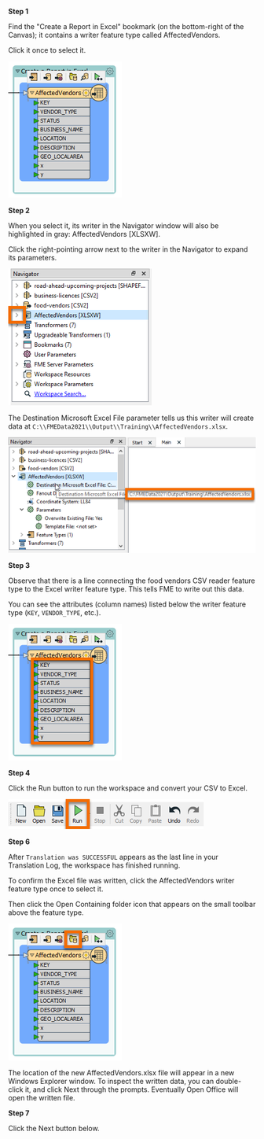 **Step 1**

Find the "Create a Report in Excel" bookmark (on the bottom-right of the Canvas); it contains a writer feature type called AffectedVendors.

Click it once to select it.

![Selected writer feature type](./images/writer-ft.png)

**Step 2**

When you select it, its writer in the Navigator window will also be highlighted in gray: AffectedVendors [XLSXW].

Click the right-pointing arrow next to the writer in the Navigator to expand its parameters.

![Selected writer](./images/writer.png)

The Destination Microsoft Excel File parameter tells us this writer will create data at `C:\\FMEData2021\\Output\\Training\\AffectedVendors.xlsx`.

![Writer path parametert](./images/writer-path.png)

**Step 3**

Observe that there is a line connecting the food vendors CSV reader feature type to the Excel writer feature type. This tells FME to write out this data.

You can see the attributes (column names) listed below the writer feature type (`KEY`, `VENDOR_TYPE`, etc.).

![Writer path parametert](./images/attributes.png)

**Step 4**

Click the Run button to run the workspace and convert your CSV to Excel.

![Run Button](./images/run.png)

**Step 6**

After `Translation was SUCCESSFUL` appears as the last line in your Translation Log, the workspace has finished running.

To confirm the Excel file was written, click the AffectedVendors writer feature type once to select it.

Then click the Open Containing folder icon that appears on the small toolbar above the feature type.

![Open Containing Folder](./images/open-folder.png)

The location of the new AffectedVendors.xlsx file will appear in a new Windows Explorer window. To inspect the written data, you can double-click it, and click Next through the prompts. Eventually Open Office will open the written file.

**Step 7**

Click the Next button below.
